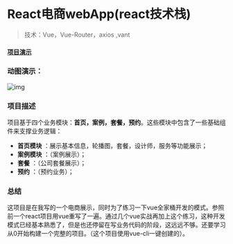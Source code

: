 # React电商webApp(react技术栈)

> 技术：Vue，Vue-Router，axios ,vant

#### [项目演示](http://w.youshihui.com.cn/vuebuild/#/)

### 动图演示：

![img](https://github.com/yuejianjian/react-webpp/blob/master/1111.gif)
### 项目描述
项目基于四个业务模块：**首页，案例，套餐，预约**。这些模块中包含了一些基础组件来支撑业务逻辑：
- **首页模块** ：展示基本信息，轮播图，套餐，设计师，服务等功能展示；
- **案例模块** ：（案例展示）；
- **套餐** ：（公司套餐展示）；
- **预约** ：（预约业务）；



### 总结
这项目是在我写的一个电商展示，同时为了练习一下vue全家桶开发的模式。参照前一个react项目用vue重写了一遍。通过几个vue实战再加上这个练习，这种开发模式已经基本熟悉了，但是也还停留在写业务代码的阶段，这远远不够。还要学习从0开始构建一个完整的项目。（这个项目使用vue-cli一键创建的）。

